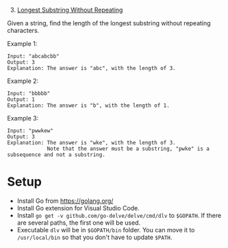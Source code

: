 3. [Longest Substring Without Repeating](https://leetcode.com/problems/longest-substring-without-repeating-characters/)

Given a string, find the length of the longest substring without repeating characters.

Example 1:
```
Input: "abcabcbb"
Output: 3
Explanation: The answer is "abc", with the length of 3.
```

Example 2:
```
Input: "bbbbb"
Output: 1
Explanation: The answer is "b", with the length of 1.
```

Example 3:
```
Input: "pwwkew"
Output: 3
Explanation: The answer is "wke", with the length of 3. 
             Note that the answer must be a substring, "pwke" is a subsequence and not a substring.
```

# Setup
* Install Go from https://golang.org/
* Install Go extension for Visual Studio Code.
* Install `go get -v github.com/go-delve/delve/cmd/dlv` to `$GOPATH`. If there are several paths, the first one will be used.
* Executable `dlv` will be in `$GOPATH/bin` folder. You can move it to `/usr/local/bin` so that you don't have to update `$PATH`.
